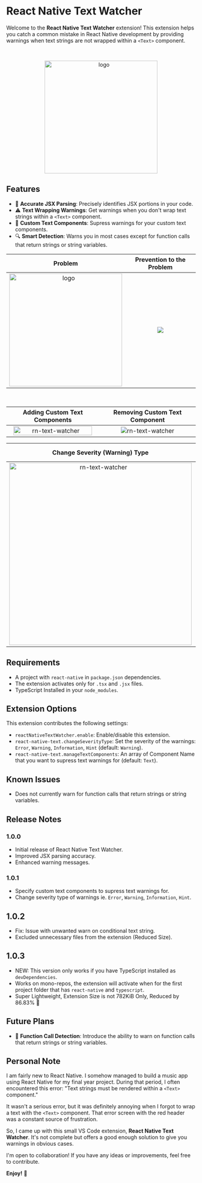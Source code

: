 # React Native Text Watcher

Welcome to the **React Native Text Watcher** extension! This extension helps you catch a common mistake in React Native development by providing warnings when text strings are not wrapped within a `<Text>` component.

<br/>
<p align="center">
  <img src="https://github.com/supSugam/react-native-text-watcher/blob/master/logo.png?raw=true" alt="logo" width="300">
</p>

## Features

- 📐 **Accurate JSX Parsing**: Precisely identifies JSX portions in your code.
- ⚠️ **Text Wrapping Warnings**: Get warnings when you don't wrap text strings within a `<Text>` component.
- 🛞 **Custom Text Components**: Supress warnings for your custom text components.
- 🔍 **Smart Detection**: Warns you in most cases except for function calls that return strings or string variables.

|                                                               Problem                                                                |                                       Prevention to the Problem                                       |
| :----------------------------------------------------------------------------------------------------------------------------------: | :---------------------------------------------------------------------------------------------------: |
| <img src="https://github.com/supSugam/react-native-text-watcher/blob/master/media/images/error.png?raw=true" alt="logo" width="300"> | ![](https://github.com/supSugam/react-native-text-watcher/blob/master/media/images/demo.png?raw=true) |

</br>

|                                                                 Adding Custom Text Components                                                                 |                                                            Removing Custom Text Component                                                            |
| :-----------------------------------------------------------------------------------------------------------------------------------------------------------: | :--------------------------------------------------------------------------------------------------------------------------------------------------: |
| <img src="https://github.com/supSugam/react-native-text-watcher/blob/master/media/gifs/add-custom-components.gif?raw=true" alt="rn-text-watcher" width="95%"> | <img src="https://github.com/supSugam/react-native-text-watcher/blob/master/media/gifs/remove-custom-components.gif?raw=true" alt="rn-text-watcher"> |

|                                                                Change Severity (Warning) Type                                                                |                                                       Manual Configuration (.vscode/settings.json)                                                       |
| :----------------------------------------------------------------------------------------------------------------------------------------------------------: | :------------------------------------------------------------------------------------------------------------------------------------------------------: |
| <img src="https://github.com/supSugam/react-native-text-watcher/blob/master/media/gifs/change-severity-type.gif?raw=true" alt="rn-text-watcher" width="485"> | <img src="https://github.com/supSugam/react-native-text-watcher/blob/master/media/images/settings-json.png?raw=true" width="100%" alt="rn-text-watcher"> |

## Requirements

- A project with `react-native` in `package.json` dependencies.
- The extension activates only for `.tsx` and `.jsx` files.
- TypeScript Installed in your `node_modules`.

## Extension Options

This extension contributes the following settings:

- `reactNativeTextWatcher.enable`: Enable/disable this extension.
- `react-native-text.changeSeverityType`: Set the severity of the warnings: `Error`, `Warning`, `Information`, `Hint` (default: `Warning`).
- `react-native-text.manageTextComponents`: An array of Component Name that you want to supress text warnings for (default: `Text`).

## Known Issues

- Does not currently warn for function calls that return strings or string variables.

## Release Notes

### 1.0.0

- Initial release of React Native Text Watcher.
- Improved JSX parsing accuracy.
- Enhanced warning messages.

### 1.0.1

- Specify custom text components to supress text warnings for.
- Change severity type of warnings ie. `Error`, `Warning`, `Information`, `Hint`.

## 1.0.2

- Fix: Issue with unwanted warn on conditional text string.
- Excluded unnecessary files from the extension (Reduced Size).

## 1.0.3

- NEW: This version only works if you have TypeScript installed as `devDependencies`.
- Works on mono-repos, the extension will activate when for the first project folder that has `react-native` and `typescript`.
- Super Lightweight, Extension Size is not 782KiB Only, Reduced by 86.83% 🚀

## Future Plans

- 🚀 **Function Call Detection**: Introduce the ability to warn on function calls that return strings or string variables.

## Personal Note

I am fairly new to React Native. I somehow managed to build a music app using React Native for my final year project. During that period, I often encountered this error: "Text strings must be rendered within a `<Text>` component."

It wasn't a serious error, but it was definitely annoying when I forgot to wrap a text with the `<Text>` component. That error screen with the red header was a constant source of frustration.

So, I came up with this small VS Code extension, **React Native Text Watcher**. It's not complete but offers a good enough solution to give you warnings in obvious cases.

I'm open to collaboration! If you have any ideas or improvements, feel free to contribute.

**Enjoy!** 🎉
